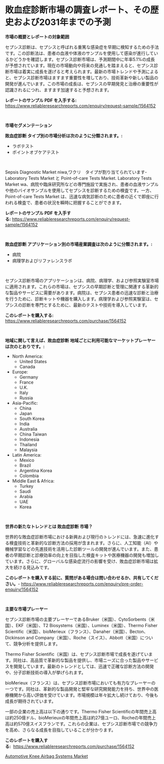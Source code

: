 <p><h1>敗血症診断市場の調査レポート、その歴史および2031年までの予測</h1></p><p><strong>市場の概要とレポートの対象範囲</strong></p>
<p><p>セプシス診断は、セプシスと呼ばれる重篤な感染症を早期に検知するための手法です。この診断法は、患者の血液や体液のサンプルを使用して感染が進行しているかどうかを確認します。セプシス診断市場は、予測期間中に年率5.1%の成長が予想されています。現在の市場動向や将来の見通しを踏まえると、セプシス診断市場は着実に成長を遂げると考えられます。最新の市場トレンドや予測によると、セプシス診断市場はますます重要性を増しており、技術革新や新しい製品の開発が進んでいます。この市場の成長は、セプシスの早期発見と治療の重要性が認識されるにつれ、ますます加速すると予想されます。</p></p>
<p><strong>レポートのサンプル PDF を入手する:</strong> <a href="https://www.reliableresearchreports.com/enquiry/request-sample/1564152">https://www.reliableresearchreports.com/enquiry/request-sample/1564152</a></p>
<p>&nbsp;</p>
<p><strong>市場セグメンテーション</strong></p>
<p><strong>敗血症診断 タイプ別の市場分析は次のように分類されます。:</strong></p>
<p><ul><li>ラボテスト</li><li>ポイントオブケアテスト</li></ul></p>
<p>&nbsp;</p>
<p><p>Sepsis Diagnostic Market niwa,ワクリ　タイプが割り当てられています- Laboratory Tests Market と Point-of-care Tests Market. Laboratory Tests Market wa、病院や臨床研究所などの専門施設で実施され、患者の血液サンプルや他のバイオサンプルを使用してセプシスを診断するための検査です。一方、Point-of-care Tests Market は、迅速な病気診断のために患者の近くで即座に行われる検査で、患者の状況を瞬時に把握することができます。</p></p>
<p><strong>レポートのサンプル PDF を入手する:</strong>&nbsp;<a href="https://www.reliableresearchreports.com/enquiry/request-sample/1564152">https://www.reliableresearchreports.com/enquiry/request-sample/1564152</a></p>
<p>&nbsp;</p>
<p><strong> 敗血症診断 アプリケーション別の市場産業調査は次のように分類されます。:</strong></p>
<p><ul><li>病院</li><li>病理学およびリファレンスラボ</li></ul></p>
<p>&nbsp;</p>
<p><p>セプシス診断市場のアプリケーションは、病院、病理学、および参照実験室市場に適用されます。これらの市場は、セプシスの早期診断と管理に関連する革新的な製品やサービスに需要があります。病院は、セプシス患者の迅速な診断と治療を行うために、診断キットや機器を購入します。病理学および参照実験室は、セプシスの診断を専門とするために、最新のテストや技術を導入しています。</p></p>
<p><strong>このレポートを購入する:</strong>&nbsp; <a href="https://www.reliableresearchreports.com/purchase/1564152">https://www.reliableresearchreports.com/purchase/1564152</a></p>
<p>&nbsp;</p>
<p><strong>地域に関して言えば、敗血症診断 地域ごとに利用可能なマーケットプレーヤーは次のとおりです。:</strong></p>
<p><ul>
    <li>
        North America:
        <ul>
            <li>United States</li>
            <li>Canada</li>
        </ul>
    </li>
    <li>
        Europe:
        <ul>
            <li>Germany</li>
            <li>France</li>
            <li>U.K.</li>
            <li>Italy</li>
            <li>Russia</li>
        </ul>
    </li>
    <li>
        Asia-Pacific:
        <ul>
            <li>China</li>
            <li>Japan</li>
            <li>South Korea</li>
            <li>India</li>
            <li>Australia</li>
            <li>China Taiwan</li>
            <li>Indonesia</li>
            <li>Thailand</li>
            <li>Malaysia</li>
        </ul>
    </li>
    <li>
        Latin America:
        <ul>
            <li>Mexico</li>
            <li>Brazil</li>
            <li>Argentina Korea</li>
            <li>Colombia</li>
        </ul>
    </li>
    <li>
        Middle East & Africa:
        <ul>
            <li>Turkey</li>
            <li>Saudi</li>
            <li>Arabia</li>
            <li>UAE</li>
            <li>Korea</li>
        </ul>
    </li>
    </ul></p>
<p>&nbsp;</p>
<p><strong>世界の新たなトレンドとは 敗血症診断 市場？</strong></p>
<p><p>世界的な敗血症診断市場における新興および現行のトレンドには、急速に進化する検査技術と革新的な診断方法の採用が含まれます。さらに、人工知能（AI）や機械学習などの先進技術を活用した診断ツールの開発が進んでいます。また、患者の早期診断と診療効率の向上を目指した検査キットや医療機器の開発も増加しています。さらに、グローバルな感染症流行の影響を受け、敗血症診断市場は拡大を続ける見込みです。</p></p>
<p><strong>このレポートを購入する前に、質問がある場合は問い合わせるか、共有してください。</strong>- <a href="https://www.reliableresearchreports.com/enquiry/pre-order-enquiry/1564152">https://www.reliableresearchreports.com/enquiry/pre-order-enquiry/1564152</a></p>
<p>&nbsp;</p>
<p><strong>主要な市場プレーヤー</strong></p>
<p><p>セプシス診断市場の主要プレーヤーであるBruker（米国）、CytoSorbents（米国）、EKF（米国）、T2 Biosystems（米国）、Luminex（米国）、Thermo Fisher Scientific（米国）、bioMerieux（フランス）、Danaher（米国）、Becton、Dickinson and Company（米国）、Roche（スイス）、Abbott（米国）について、競争分析を提供します。</p><p>Thermo Fisher Scientific（米国）は、セプシス診断市場で成長を遂げています。同社は、高品質で革新的な製品を提供し、市場ニーズに合った製品やサービスを開発しています。最新のトレンドとしては、迅速で正確な診断方法の開発や、分子診断技術の導入が挙げられます。</p><p>bioMerieux（フランス）は、セプシス診断市場においても有力なプレーヤーの一つです。同社は、革新的な製品開発と堅牢な研究開発能力を持ち、世界中の医療機関から高い評価を受けています。市場規模は年々拡大し続けており、今後も成長が期待されています。</p><p>一部の企業の売上高は以下の通りです。Thermo Fisher Scientificの年間売上高は約250億ドル、bioMerieuxの年間売上高は約27億ユーロ、Rocheの年間売上高は約570億スイスフランです。これらの企業は、セプシス診断市場での競争力を高め、さらなる成長を目指していることが分かります。</p></p>
<p><strong>このレポートを購入する:</strong>&nbsp;&nbsp;<a href="https://www.reliableresearchreports.com/purchase/1564152">https://www.reliableresearchreports.com/purchase/1564152</a></p>
<p><p><a href="https://woozy-pyroraptor-a1f.notion.site/Automotive-Knee-Airbag-Systems-Market-Research-Report-Forecasted-for-Period-from-2024-2031-by-Mar-b3edb4db4d8c45e2b3a57b4da1392352">Automotive Knee Airbag Systems Market</a></p></p>